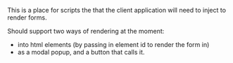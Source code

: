 This is a place for scripts the that the client application will need to inject to render forms.

Should support two ways of rendering at the moment:

- into html elements (by passing in element id to render the form in)
- as a modal popup, and a button that calls it.